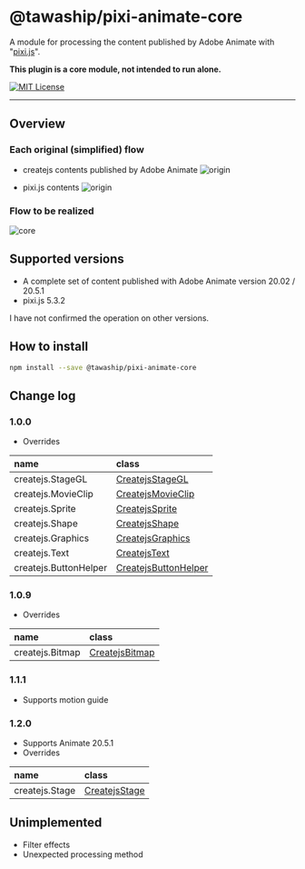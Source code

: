 # @tawaship/pixi-animate-core

A module for processing the content published by Adobe Animate with "[pixi.js](https://github.com/pixijs/pixi.js)".

**This plugin is a core module, not intended to run alone.**

[![MIT License](http://img.shields.io/badge/license-MIT-blue.svg?style=flat)](LICENSE)

---

## Overview

### Each original (simplified) flow

- createjs contents published by Adobe Animate
![origin](https://raw.githubusercontent.com/tawaship/pixi-animate-core/master/img/animate.png)

- pixi.js contents
![origin](https://raw.githubusercontent.com/tawaship/pixi-animate-core/master/img/pixi.png)

### Flow to be realized

![core](https://raw.githubusercontent.com/tawaship/pixi-animate-core/master/img/core.png)

## Supported versions

- A complete set of content published with Adobe Animate version 20.02 / 20.5.1
- pixi.js 5.3.2

I have not confirmed the operation on other versions.

## How to install

```sh
npm install --save @tawaship/pixi-animate-core
```

## Change log

### 1.0.0

- Overrides  

|name|class|
|:--|:--|
|createjs.StageGL|[CreatejsStageGL](https://tawaship.github.io/pixi-animate-core/classes/createjsstagegl.html)|
|createjs.MovieClip|[CreatejsMovieClip](https://tawaship.github.io/pixi-animate-core/classes/createjsmovieclip.html)|
|createjs.Sprite|[CreatejsSprite](https://tawaship.github.io/pixi-animate-core/classes/createjssprite.html)|
|createjs.Shape|[CreatejsShape](https://tawaship.github.io/pixi-animate-core/classes/createjsshape.html)|
|createjs.Graphics|[CreatejsGraphics](https://tawaship.github.io/pixi-animate-core/classes/createjsgraphics.html)|
|createjs.Text|[CreatejsText](https://tawaship.github.io/pixi-animate-core/classes/createjstext.html)|
|createjs.ButtonHelper|[CreatejsButtonHelper](https://tawaship.github.io/pixi-animate-core/classes/createjsbuttonhelper.html)

### 1.0.9

- Overrides  

|name|class|
|:--|:--|
|createjs.Bitmap|[CreatejsBitmap](https://tawaship.github.io/pixi-animate-core/classes/createjsbitmap.html)|

### 1.1.1

- Supports motion guide

### 1.2.0

- Supports Animate 20.5.1
- Overrides  

|name|class|
|:--|:--|
|createjs.Stage|[CreatejsStage](https://tawaship.github.io/pixi-animate-core/classes/createjsstage.html)|

## Unimplemented

- Filter effects
- Unexpected processing method
